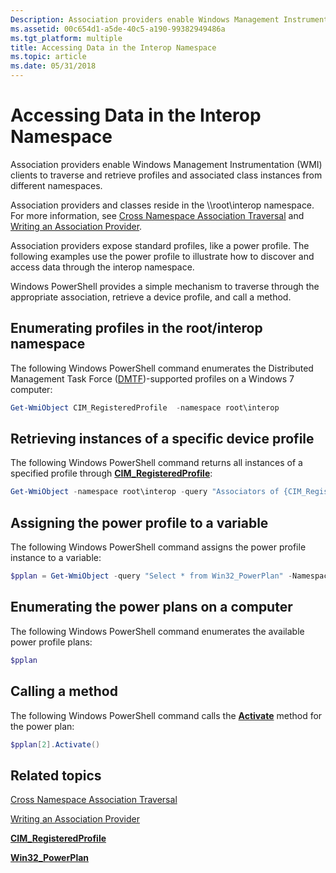 ```yaml
---
Description: Association providers enable Windows Management Instrumentation (WMI) clients to traverse and retrieve profiles and associated class instances from different namespaces.
ms.assetid: 00c654d1-a5de-40c5-a190-99382949486a
ms.tgt_platform: multiple
title: Accessing Data in the Interop Namespace
ms.topic: article
ms.date: 05/31/2018
---
```


# Accessing Data in the Interop Namespace

Association providers enable Windows Management Instrumentation (WMI) clients to traverse and retrieve profiles and associated class instances from different namespaces.

Association providers and classes reside in the \\\\root\\interop namespace. For more information, see [Cross Namespace Association Traversal](cross-namespace-association-traversal.md) and [Writing an Association Provider](writing-an-association-provider-for-interop.md).

Association providers expose standard profiles, like a power profile. The following examples use the power profile to illustrate how to discover and access data through the interop namespace.

Windows PowerShell provides a simple mechanism to traverse through the appropriate association, retrieve a device profile, and call a method.

## Enumerating profiles in the root/interop namespace

The following Windows PowerShell command enumerates the Distributed Management Task Force ([DMTF](https://www.dmtf.org/standards/wsman))-supported profiles on a Windows 7 computer:


```PowerShell
Get-WmiObject CIM_RegisteredProfile  -namespace root\interop
```



## Retrieving instances of a specific device profile

The following Windows PowerShell command returns all instances of a specified profile through [**CIM\_RegisteredProfile**](https://docs.microsoft.com/previous-versions//ee309375(v=vs.85)):


```PowerShell
Get-WmiObject -namespace root\interop -query "Associators of {CIM_RegisteredProfile.InstanceID='Power Supply'}"
```



## Assigning the power profile to a variable

The following Windows PowerShell command assigns the power profile instance to a variable:


```PowerShell
$pplan = Get-WmiObject -query "Select * from Win32_PowerPlan" -Namespace root\cimv2\power
```



## Enumerating the power plans on a computer

The following Windows PowerShell command enumerates the available power profile plans:


```PowerShell
$pplan
```



## Calling a method

The following Windows PowerShell command calls the [**Activate**](https://docs.microsoft.com/previous-versions/windows/desktop/powerwmiprov/activate-win32-powerplan) method for the power plan:


```PowerShell
$pplan[2].Activate()
```



## Related topics

<dl> <dt>

[Cross Namespace Association Traversal](cross-namespace-association-traversal.md)
</dt> <dt>

[Writing an Association Provider](writing-an-association-provider-for-interop.md)
</dt> <dt>

[**CIM\_RegisteredProfile**](https://docs.microsoft.com/previous-versions//ee309375(v=vs.85))
</dt> <dt>

[**Win32\_PowerPlan**](https://docs.microsoft.com/previous-versions/windows/desktop/legacy/dd904531(v=vs.85))
</dt> </dl>

 

 



